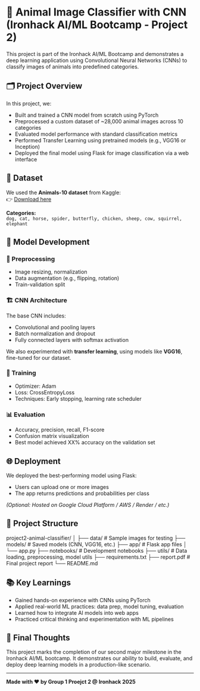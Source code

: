 # 🧠 Animal Image Classifier with CNN (Ironhack AI/ML Bootcamp - Project 2)

This project is part of the Ironhack AI/ML Bootcamp and demonstrates a deep learning application using Convolutional Neural Networks (CNNs) to classify images of animals into predefined categories.

## 🗂 Project Overview

In this project, we:

- Built and trained a CNN model from scratch using PyTorch
- Preprocessed a custom dataset of ~28,000 animal images across 10 categories
- Evaluated model performance with standard classification metrics
- Performed Transfer Learning using pretrained models (e.g., VGG16 or Inception)
- Deployed the final model using Flask for image classification via a web interface

## 📁 Dataset

We used the **Animals-10 dataset** from Kaggle:  
👉 [Download here](https://www.kaggle.com/datasets/alessiocorrado99/animals10/data)

**Categories:**  
`dog, cat, horse, spider, butterfly, chicken, sheep, cow, squirrel, elephant`

## 🧪 Model Development

### 🔧 Preprocessing

- Image resizing, normalization
- Data augmentation (e.g., flipping, rotation)
- Train-validation split

### 🏗 CNN Architecture

The base CNN includes:

- Convolutional and pooling layers
- Batch normalization and dropout
- Fully connected layers with softmax activation

We also experimented with **transfer learning**, using models like **VGG16**, fine-tuned for our dataset.

### 🧠 Training

- Optimizer: Adam
- Loss: CrossEntropyLoss
- Techniques: Early stopping, learning rate scheduler

### 📊 Evaluation

- Accuracy, precision, recall, F1-score
- Confusion matrix visualization
- Best model achieved XX% accuracy on the validation set

## 🌐 Deployment

We deployed the best-performing model using Flask:

- Users can upload one or more images
- The app returns predictions and probabilities per class

_(Optional: Hosted on Google Cloud Platform / AWS / Render / etc.)_

## 📄 Project Structure

project2-animal-classifier/ │ ├── data/ # Sample images for testing ├── models/ # Saved models (CNN, VGG16, etc.) ├── app/ # Flask app files │ └── app.py ├── notebooks/ # Development notebooks ├── utils/ # Data loading, preprocessing, model utils ├── requirements.txt ├── report.pdf # Final project report └── README.md


## 📚 Key Learnings

- Gained hands-on experience with CNNs using PyTorch
- Applied real-world ML practices: data prep, model tuning, evaluation
- Learned how to integrate AI models into web apps
- Practiced critical thinking and experimentation with ML pipelines

## 🏁 Final Thoughts

This project marks the completion of our second major milestone in the Ironhack AI/ML bootcamp. It demonstrates our ability to build, evaluate, and deploy deep learning models in a production-like scenario.

---

**Made with ❤️ by Group 1 Proejct 2 @ Ironhack 2025**


